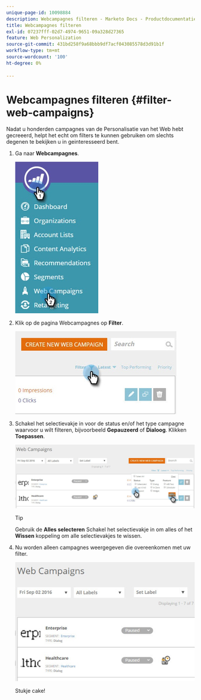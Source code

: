 ```yaml
---
unique-page-id: 10098884
description: Webcampagnes filteren - Marketo Docs - Productdocumentatie
title: Webcampagnes filteren
exl-id: 07237fff-02d7-4974-9651-09a328d27365
feature: Web Personalization
source-git-commit: 431bd258f9a68bbb9df7acf043085578d3d91b1f
workflow-type: tm+mt
source-wordcount: '100'
ht-degree: 0%

---
```


# Webcampagnes filteren {#filter-web-campaigns}

Nadat u honderden campagnes van de Personalisatie van het Web hebt gecreeerd, helpt het echt om filters te kunnen gebruiken om slechts degenen te bekijken u in geinteresseerd bent.

1. Ga naar **Webcampagnes**.

   ![](assets/web-campaigns-hand-8.jpg)

1. Klik op de pagina Webcampagnes op **Filter**.

   ![](assets/web-campaigns-page-filter-hand.jpg)

1. Schakel het selectievakje in voor de status en/of het type campagne waarvoor u wilt filteren, bijvoorbeeld **Gepauzeerd** of **Dialoog**. Klikken **Toepassen**.

   ![](assets/web-campaigns-filters-hands.jpg)

   >[!TIP]
   >
   >Gebruik de **Alles selecteren** Schakel het selectievakje in om alles of het **Wissen** koppeling om alle selectievakjes te wissen.

1. Nu worden alleen campagnes weergegeven die overeenkomen met uw filter.

   ![](assets/web-campaigns-filter-only-paused.jpg)

   Stukje cake!
